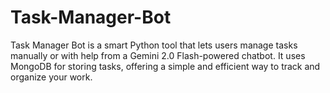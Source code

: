 # Task-Manager-Bot
Task Manager Bot is a smart Python tool that lets users manage tasks manually or with help from a Gemini 2.0 Flash-powered chatbot. It uses MongoDB for storing tasks, offering a simple and efficient way to track and organize your work.
